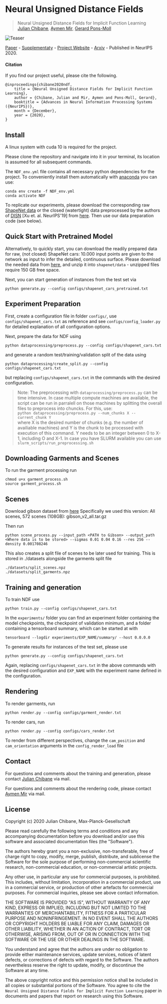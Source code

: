 
# Neural Unsigned Distance Fields
> Neural Unsigned Distance Fields for Implicit Function Learning <br />
> [Julian Chibane](http://virtualhumans.mpi-inf.mpg.de/people/Chibane.html), [Aymen Mir](http://virtualhumans.mpi-inf.mpg.de/people/Mir.html), [Gerard Pons-Moll](http://virtualhumans.mpi-inf.mpg.de/people/pons-moll.html)

![Teaser](ndf-teaser.png)

[Paper](http://virtualhumans.mpi-inf.mpg.de/papers/chibane2020ndf/chibane2020ndf.pdf) - 
[Supplementaty](http://virtualhumans.mpi-inf.mpg.de/papers/chibane2020ndf/chibane2020ndf-supp.pdf) -
[Project Website](http://virtualhumans.mpi-inf.mpg.de/ndf/) -
[Arxiv](https://arxiv.org/abs/2010.13938) -
Published in NeurIPS 2020.


#### Citation
If you find our project useful, please cite the following.

    @inproceedings{chibane2020ndf,
        title = {Neural Unsigned Distance Fields for Implicit Function Learning},
        author = {Chibane, Julian and Mir, Aymen and Pons-Moll, Gerard},
        booktitle = {Advances in Neural Information Processing Systems ({NeurIPS})},
        month = {December},
        year = {2020},
    }

## Install

A linux system with cuda 10 is required for the project.

Please clone the repository and navigate into it in your terminal, its location is assumed for all subsequent commands.

The `NDF_env.yml` file contains all necessary python dependencies for the project.
To conveniently install them automatically with [anaconda](https://www.anaconda.com/) you can use:
```
conda env create -f NDF_env.yml
conda activate NDF
```


To replicate our experiments, please download the corresponding raw [ShapeNet data](https://shapenet.org/) or the
closed (watertight) data preprocessed by the authors of [DISN](https://github.com/Xharlie/DISN) [Xu et. al. NeurIPS'19] from [here](https://drive.google.com/drive/folders/1QGhDW335L7ra31uw5U-0V7hB-viA0JXr).
Then use our data preparation code (see below).

## Quick Start with Pretrained Model
Alternatively, to quickly start, you can download the readily prepared data for raw, (not closed) ShapeNet cars: 
10.000 input points are given to the network as input to infer the detailed, continuous surface.
Please download the needed data from [here](https://nextcloud.mpi-klsb.mpg.de/index.php/s/Nc6qWEfseH7J7Sz),
and unzip it into `shapenet/data` - unzipped files require 150 GB free space.


Next, you can start generation of instances from the test set via
```
python generate.py --config configs/shapenet_cars_pretrained.txt
```

## Experiment Preparation
First, create a configuration file in folder `configs/`, use `configs/shapenet_cars.txt` as reference and see 
`configs/config_loader.py` for detailed explanation of all configuration options.

Next, prepare the data for NDF using

```
python dataprocessing/preprocess.py --config configs/shapenet_cars.txt
```

and generate a random test/training/validation split of the data using
```
python dataprocessing/create_split.py --config configs/shapenet_cars.txt
```

but replacing `configs/shapenet_cars.txt` in the commands with the desired configuration.

> Note: The preprocessing with `dataprocessing/preprocess.py` can be time intensive. In case multiple compute machines are 
> available, the script can be run in parralell on those machines by splitting the overall files to preprocess into 
> chuncks. For this, use: \
> `python dataprocessing/preprocess.py --num_chunks X --current_chunk Y` \
> where X is the desired number of chunks (e.g. the number of availiable machines) and Y is the chunk to be processed 
> with execution of this command. Y needs to be an integer between 0 to X-1, including O and X-1. In case you have SLURM
> available you can use `slurm_scripts/run_preprocessing.sh` 

## Downloading Garments and Scenes

To run the garment processing run

```
chmod u+x garment_process.sh
source garment_process.sh
```

## Scenes
Download gibson dataset from [here](https://docs.google.com/forms/d/e/1FAIpQLScWlx5Z1DM1M-wTSXaa6zV8lTFkPmTHW1LqMsoCBDWsTDjBkQ/viewform)
Specifically we used this version:
All scenes, 572 scenes (108GB): gibson_v2_all.tar.gz

Then run 
```
python scene_process.py --input_path <PATH to Gibson> --output_path <Where data is to be stored> --sigmas 0.01 0.04 0.16 --res 256 --density 0.001708246

```

This also creates a split file of scenes to be later used for training. This is stored in ./datasets alongside the garments split file


```
./datasets/split_scenes.npz
./datasets/split_garments.npz
```


## Training and generation
To train NDF use
```
python train.py --config configs/shapenet_cars.txt
```


In the `experiments/` folder you can find an experiment folder containing the model checkpoints, the checkpoint of validation minimum, and a folder containing a tensorboard summary, which can be started at with
```
tensorboard --logdir experiments/EXP_NAME/summary/ --host 0.0.0.0
```

To generate results for instances of the test set, please use
```
python generate.py --config configs/shapenet_cars.txt
```

Again, replacing `configs/shapenet_cars.txt` in the above commands with the desired configuration and `EXP_NAME` with
the experiment name defined in the configuration.

## Rendering 

To render garments, run

```
python render.py --config configs/garment_render.txt
```

To render cars, run 

```
python render.py --config configs/cars_render.txt
```

To render from different perspectives, change the `cam_position` and `cam_orientation` arguments in the `config_render_load` file

## Contact

For questions and comments about the training and generation, please contact [Julian Chibane](http://virtualhumans.mpi-inf.mpg.de/people/Chibane.html) via mail.

For questions and comments about the rendering code, please contact [Aymen Mir](http://virtualhumans.mpi-inf.mpg.de/people/Mir.html) via mail.

## License
Copyright (c) 2020 Julian Chibane, Max-Planck-Gesellschaft

Please read carefully the following terms and conditions and any accompanying documentation before you download and/or use this software and associated documentation files (the "Software").

The authors hereby grant you a non-exclusive, non-transferable, free of charge right to copy, modify, merge, publish, distribute, and sublicense the Software for the sole purpose of performing non-commercial scientific research, non-commercial education, or non-commercial artistic projects.

Any other use, in particular any use for commercial purposes, is prohibited. This includes, without limitation, incorporation in a commercial product, use in a commercial service, or production of other artefacts for commercial purposes.
For commercial inquiries, please see above contact information.

THE SOFTWARE IS PROVIDED "AS IS", WITHOUT WARRANTY OF ANY KIND, EXPRESS OR IMPLIED, INCLUDING BUT NOT LIMITED TO THE WARRANTIES OF MERCHANTABILITY, FITNESS FOR A PARTICULAR PURPOSE AND NONINFRINGEMENT. IN NO EVENT SHALL THE AUTHORS OR COPYRIGHT HOLDERS BE LIABLE FOR ANY CLAIM, DAMAGES OR OTHER LIABILITY, WHETHER IN AN ACTION OF CONTRACT, TORT OR OTHERWISE, ARISING FROM, OUT OF OR IN CONNECTION WITH THE SOFTWARE OR THE USE OR OTHER DEALINGS IN THE SOFTWARE.

You understand and agree that the authors are under no obligation to provide either maintenance services, update services, notices of latent defects, or corrections of defects with regard to the Software. The authors nevertheless reserve the right to update, modify, or discontinue the Software at any time.

The above copyright notice and this permission notice shall be included in all copies or substantial portions of the Software. You agree to cite the `Neural Unsigned Distance Fields for Implicit Function Learning` paper in documents and papers that report on research using this Software.
